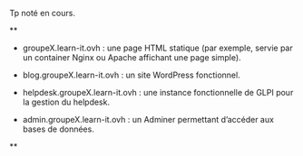 
Tp noté en cours.

**

- groupeX.learn-it.ovh : une page HTML statique (par exemple, servie par un container Nginx ou Apache affichant une page simple).
    
- blog.groupeX.learn-it.ovh : un site WordPress fonctionnel.
    
- helpdesk.groupeX.learn-it.ovh : une instance fonctionnelle de GLPI pour la gestion du helpdesk.
    
- admin.groupeX.learn-it.ovh : un Adminer permettant d’accéder aux bases de données.
    

**